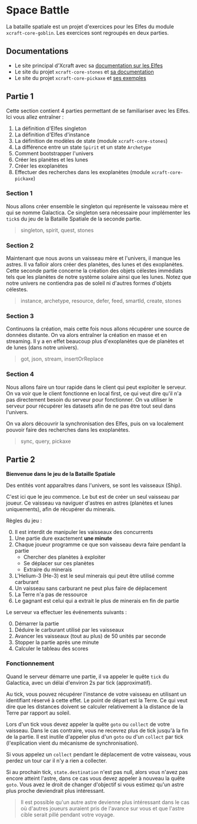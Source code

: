 # Space Battle

La bataille spatiale est un projet d'exercices pour les Elfes du module `xcraft-core-goblin`.
Les exercices sont regroupés en deux parties.

## Documentations

- Le site principal d'Xcraft avec sa [documentation sur les Elfes][1]
- Le site du projet `xcraft-core-stones` et [sa documentation][2]
- Le site du projet `xcraft-core-pickaxe` et [ses exemples][3]

## Partie 1

Cette section contient 4 parties permettant de se familiariser avec les Elfes.
Ici vous allez entraîner :

1. La définition d'Elfes singleton
2. La définition d'Elfes d'instance
3. La définition de modèles de state (module `xcraft-core-stones`)
4. La différence entre un state `Spirit` et un state `Archetype`
5. Comment bootstrapper l'univers
6. Créer les planètes et les lunes
7. Créer les exoplanètes
8. Effectuer des recherches dans les exoplanètes (module `xcraft-core-pickaxe`)

### Section 1

Nous allons créer ensemble le singleton qui représente le vaisseau mère et qui
se nomme Galactica. Ce singleton sera nécessaire pour implémenter les `tick`s
du jeu de la Bataille Spatiale de la seconde partie.

> singleton, spirit, quest, stones

### Section 2

Maintenant que nous avons un vaisseau mère et l'univers, il manque les
astres. Il va falloir alors créer des planètes, des lunes et des exoplanètes.
Cette seconde partie concerne la création des objets célestes immédiats
tels que les planètes de notre système solaire ainsi que les lunes. Notez
que notre univers ne contiendra pas de soleil ni d'autres formes d'objets
célestes.

> instance, archetype, resource, defer, feed, smartId, create, stones

### Section 3

Continuons la création, mais cette fois nous allons récupérer une source de
données distante. On va alors entraîner la création en masse et en streaming.
Il y a en effet beaucoup plus d'exoplanètes que de planètes et de lunes (dans
notre univers).

> got, json, stream, insertOrReplace

### Section 4

Nous allons faire un tour rapide dans le client qui peut exploiter le serveur.
On va voir que le client fonctionne en local first, ce qui veut dire qu'il
n'a pas directement besoin du serveur pour fonctionner. On va utiliser le serveur
pour récupérer les datasets afin de ne pas être tout seul dans l'univers.

On va alors découvrir la synchronisation des Elfes, puis on va localement
pouvoir faire des recherches dans les exoplanètes.

> sync, query, pickaxe

## Partie 2

**Bienvenue dans le jeu de la Bataille Spatiale**

Des entités vont apparaîtres dans l'univers, se sont les vaisseaux (Ship).

C'est ici que le jeu commence. Le but est de créer un seul vaisseau par joueur.
Ce vaisseau va naviguer d'astres en astres (planètes et lunes uniquements), afin
de récupérer du minerais.

Règles du jeu :

0. Il est interdit de manipuler les vaisseaux des concurrents
1. Une partie dure exactement **une minute**
2. Chaque joueur programme ce que son vaisseau devra faire pendant la partie
   - Chercher des planètes à exploiter
   - Se déplacer sur ces planètes
   - Extraire du minerais
3. L'Helium-3 (He-3) est le seul minerais qui peut être utilisé comme carburant
4. Un vaisseau sans carburant ne peut plus faire de déplacement
5. La Terre n'a pas de ressource
6. Le gagnant est celui qui a extrait le plus de minerais en fin de partie

Le serveur va effectuer les événements suivants :

0. Démarrer la partie
1. Déduire le carburant utilisé par les vaisseaux
2. Avancer les vaisseaux (tout au plus) de 50 unités par seconde
3. Stopper la partie après une minute
4. Calculer le tableau des scores

### Fonctionnement

Quand le serveur démarre une partie, il va appeler le quête `tick` du Galactica,
avec un délai d'environ 2s par tick (approximatif).

Au tick, vous pouvez récupérer l'instance de votre vaisseau en utilisant
un identifiant réservé à cette effet. Le point de départ est la Terre.
Ce qui veut dire que les distances doivent se calculer relativement à la distance
de la Terre par rapport au soleil.

Lors d'un tick vous devez appeler la quête `goto` ou `collect` de votre vaisseau.
Dans le cas contraire, vous ne recevrez plus de tick jusqu'à la fin de la partie.
Il est inutile d'appeler plus d'un `goto` ou d'un `collect` par tick (l'explication
vient du mécanisme de synchronisation).

Si vous appelez un `collect` pendant le déplacement de votre vaisseau, vous perdez
un tour car il n'y a rien a collecter.

Si au prochain tick, `state.destination` n'est pas null, alors vous n'avez pas
encore atteint l'astre, dans ce cas vous devez appeler à nouveau la quête `goto`.
Vous avez le droit de changer d'objectif si vous estimez qu'un astre plus proche
deviendrait plus intéressant.

> Il est possible qu'un autre astre devienne plus intéressant dans le cas où
> d'autres joueurs auraient pris de l'avance sur vous et que l'astre cible
> serait pillé pendant votre voyage.

[1]: http://xcraft.ch/elves/
[2]: https://github.com/Xcraft-Inc/xcraft-core-stones/blob/master/README.md
[3]: https://github.com/Xcraft-Inc/xcraft-core-pickaxe/blob/master/lib/examples.js
